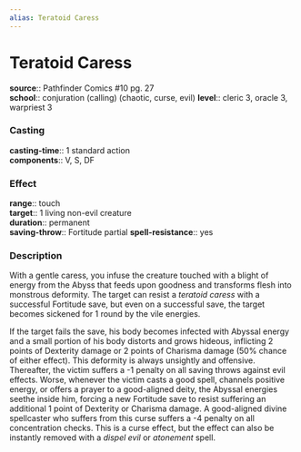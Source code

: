 ```yaml
---
alias: Teratoid Caress
---
```


# Teratoid Caress 

**source**:: Pathfinder Comics \#10 pg. 27  
**school**:: conjuration (calling) (chaotic, curse, evil)
**level**:: cleric 3, oracle 3, warpriest 3

### Casting 

**casting-time**:: 1 standard action  
**components**:: V, S, DF

### Effect 

**range**:: touch  
**target**:: 1 living non-evil creature  
**duration**:: permanent  
**saving-throw**:: Fortitude partial
**spell-resistance**:: yes

### Description 

With a gentle caress, you infuse the creature touched with a blight of energy from the Abyss that feeds upon goodness and transforms flesh into monstrous deformity. The target can resist a *teratoid caress* with a successful Fortitude save, but even on a successful save, the target becomes sickened for 1 round by the vile energies.  
  
If the target fails the save, his body becomes infected with Abyssal energy and a small portion of his body distorts and grows hideous, inflicting 2 points of Dexterity damage or 2 points of Charisma damage (50% chance of either effect). This deformity is always unsightly and offensive. Thereafter, the victim suffers a -1 penalty on all saving throws against evil effects. Worse, whenever the victim casts a good spell, channels positive energy, or offers a prayer to a good-aligned deity, the Abyssal energies seethe inside him, forcing a new Fortitude save to resist suffering an additional 1 point of Dexterity or Charisma damage. A good-aligned divine spellcaster who suffers from this curse suffers a -4 penalty on all concentration checks. This is a curse effect, but the effect can also be instantly removed with a *dispel evil* or *atonement* spell.
